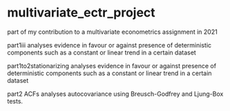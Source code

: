 # multivariate_ectr_project
part of my contribution to a multivariate econometrics assignment in 2021


part1iii analyses evidence in favour or against presence of deterministic components such as a constant or linear trend in a certain dataset

part1to2stationarizing analyses evidence in favour or against presence of deterministic components such as a constant or linear trend in a certain dataset

part2 ACFs analyses autocovariance using Breusch-Godfrey and Ljung-Box tests.
